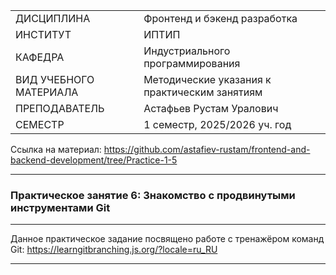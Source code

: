|||
|---|---|
|ДИСЦИПЛИНА|Фронтенд и бэкенд разработка|
|ИНСТИТУТ|ИПТИП|
|КАФЕДРА|Индустриального программирования|
|ВИД УЧЕБНОГО МАТЕРИАЛА|Методические указания к практическим занятиям|
|ПРЕПОДАВАТЕЛЬ|Астафьев Рустам Уралович|
|СЕМЕСТР|1 семестр, 2025/2026 уч. год|

Ссылка на материал: https://github.com/astafiev-rustam/frontend-and-backend-development/tree/Practice-1-5

---

### **Практическое занятие 6: Знакомство с продвинутыми инструментами Git**

---

Данное практическое задание посвящено работе с тренажёром команд Git: https://learngitbranching.js.org/?locale=ru_RU

---
